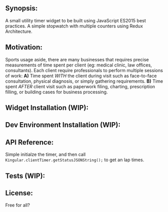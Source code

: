 ## Synopsis:
A small utility timer widget to be built using JavaScript ES2015 best practices. A simple stopwatch with multiple counters using Redux Architecture.

<!-- ## Technical Requirements, Dependencies, Best Practices (WIP):
1. Dev environment requires [Node.js npm](https://docs.npmjs.com/getting-started/installing-node) on machine.
2. Facebook's [Yarn](https://code.facebook.com/posts/1840075619545360) as package manager. (WIP)
3. [Mocha](https://mochajs.org/) framework for unit-tests. (WIP)
4. [Uglify-JS](https://www.npmjs.com/package/uglify-js) for JS Builds. (WIP)
5. [Node-SASS](https://www.npmjs.com/package/node-sass) for CSS Builds. (WIP)
6. [Phantom JS](http://phantomjs.org/) for UI automated testing. (WIP)
7. [jslint](https://github.com/reid/node-jslint) for JS code quality control. (WIP)
7. [stylelint](https://github.com/stylelint/stylelint) to enforce CSS consistent conventions and avoid errors in stylesheets. (WIP)

- This is a simple vanilla [JavaScript ES2015](https://kangax.github.io/compat-table/es6/) project for [modern browsers](http://outdatedbrowser.com/en).
- Will follow [Airbnb JS Best Practices](https://github.com/airbnb/javascript)
- [Composition over Inheritance](https://medium.com/humans-create-software/composition-over-inheritance-cb6f88070205#.1bhyisbul).
- No vendor prefix CSS. [SCSS](http://sass-lang.com/guide) is used here.
- Except dev environment setups, we will try to keep frameworks, libraries, and dependencies to a minimal. -->

## Motivation:
Sports usage aside, there are many businesses that requires precise measurements of time spent per client (eg: medical clinic, law offices, consultants). Each client require professionals to perform multiple sessions of work:
**A)** Time spent *WITH* the client during visit such as face-to-face consultation, physical diagnosis, or simply gathering requirements.
**B)** Time spent *AFTER* client visit such as paperwork filing, charting, prescription filling, or building cases for business processing.

## Widget Installation (WIP):
<!-- - Simply include the JS file in your HTML.
   * `<script type="text/javascript" src="TBD-URL.min.js"></script>` -->

## Dev Environment Installation (WIP):
<!-- 1. Ensure Node.JS is installed on your system. [Link to Getting Started](https://docs.npmjs.com/getting-started/installing-node)
2. Clone or download this repository.
3. Perform project dependency installation.
   * `cd` into  project folder, then run `npm install`
4. To run unit tests on source code:
   * run `yarn test`
5. To compile source code for delivery:
   * run `yarn build`
6. (TBD) To run browser tests from source code:
   * run `yarn test-ui` -->

## API Reference:
Simple initialze the timer, and then call `Kingular.clientTimer.getStatusJSONString();` to get an lap times.

## Tests (WIP):
<!-- run `yarn test` and observe unit test results. -->

## License:
Free for all?

